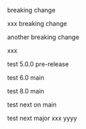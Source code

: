 breaking change

xxx
breaking change

another breaking change


xxx

test 5.0.0 pre-release

test 6.0 main

test 8.0 main

test next on main

test next major
xxx
yyyy